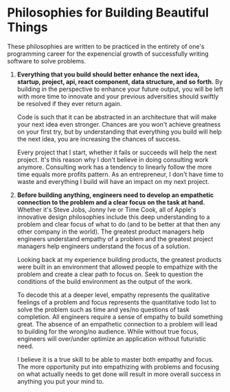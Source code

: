 # Philosophies for Building Beautiful Things

These philosophies are written to be practiced in the entirety of one's programming career for the expenencial growth of successfully writing software to solve problems.

1. **Everything that you build should better enhance the next idea, startup, project, api, react component, data structure, and so forth.** By building in the perspective to enhance your future output, you will be left with more time to innovate and your previous adversities should swiftly be resolved if they ever return again.

   Code is such that it can be abstracted in an architecture that will make your next idea even stronger. Chances are you won't achieve greatness on your first try, but by understanding that everything you build will help the next idea, you are increasing the chances of success.

   Every project that I start, whether it fails or succeeds will help the next project. It's this reason why I don't believe in doing consulting work anymore. Consulting work has a tendency to linearly follow the more time equals more profits pattern. As an entrepreneur, I don't have time to waste and everything I build will have an impact on my next project.

2. **Before building anything, engineers need to develop an empathetic connection to the problem and a clear focus on the task at hand.** Whether it's Steve Jobs, Jonny Ive or Time Cook, all of Apple's innovative design philosophies include this deep understanding to a problem and clear focus of what to do (and to be better at that then any other company in the world). The greatest product managers help engineers understand empathy of a problem and the greatest project managers help engineers understand the focus of a solution.

   Looking back at my experience building products, the greatest products were built in an environment that allowed people to empathize with the problem and create a clear path to focus on. Seek to question the conditions of the build environment as the output of the work.

   To decode this at a deeper level, empathy represents the qualitative feelings of a problem and focus represents the quantitative todo list to solve the problem such as time and yes/no questions of task completion. All engineers require a sense of empathy to build something great. The absence of an empathetic connection to a problem will lead to building for the wrong/no audience. While without true focus, engineers will over/under optimize an application without futuristic need.

   I believe it is a true skill to be able to master both empathy and focus. The more opportunity put into empathizing with problems and focusing on what actually needs to get done will result in more overall success in anything you put your mind to.
